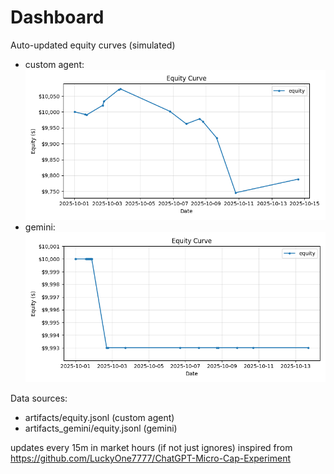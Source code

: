 # Dashboard

Auto-updated equity curves (simulated)

- custom agent: ![Equity Curve](artifacts/equity.png?v=63dc921)
- gemini: ![Equity Curve (Gemini)](artifacts_gemini/equity.png?v=63dc921)

Data sources:
- artifacts/equity.jsonl (custom agent)
- artifacts_gemini/equity.jsonl (gemini)

updates every 15m in market hours (if not just ignores)
inspired from https://github.com/LuckyOne7777/ChatGPT-Micro-Cap-Experiment